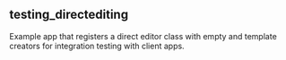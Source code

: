 ## testing_directediting

Example app that registers a direct editor class with empty and template creators for integration testing with client apps.

